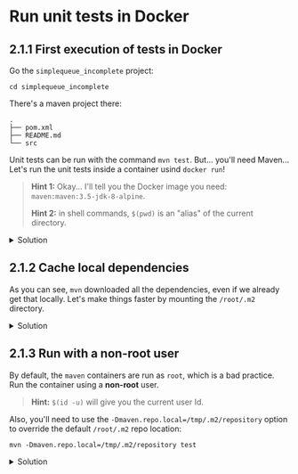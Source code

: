 # Run unit tests in Docker

## 2.1.1 First execution of tests in Docker

Go the `simplequeue_incomplete` project:

```
cd simplequeue_incomplete
```

There's a maven project there:

```
.
├── pom.xml
├── README.md
└── src
```

Unit tests can be run with the command `mvn test`. But... you'll need Maven... Let's run the unit tests inside a container usind `docker run`!

> **Hint 1:** Okay... I'll tell you the Docker image you need: `maven:maven:3.5-jdk-8-alpine`.
>
> **Hint 2:** in shell commands, `$(pwd)` is an "alias" of the current directory.

<details>
<summary>Solution</summary>

```shell
docker run -it --rm \
  --volume $(pwd):/code \
  --workdir /code \
    maven:3.5-jdk-8-alpine mvn test
```
</details>

## 2.1.2 Cache local dependencies

As you can see, `mvn` downloaded all the dependencies, even if we already get that locally. Let's make things faster by mounting the `/root/.m2` directory.

<details>
<summary>Solution</summary>

```shell
mkdir -p /tmp/dockerm2
docker run -it --rm \
  --volume $(pwd):/code \
  --volume /tmp/dockerm2:/root/.m2 \
  --workdir /code \
    maven:3.5-jdk-8-alpine mvn test
```
</details>

## 2.1.3 Run with a non-root user

By default, the `maven` containers are run as `root`, which is a bad practice. Run the container using a **non-root** user.

> **Hint:** `$(id -u)` will give you the current user Id.

Also, you'll need to use the `-Dmaven.repo.local=/tmp/.m2/repository` option to override the default `/root/.m2` repo location:

```shell
mvn -Dmaven.repo.local=/tmp/.m2/repository test
```

<details>
<summary>Solution</summary>

```shell
mkdir -p /tmp/dockerm2
docker run -it --rm \
  --volume $(pwd):/code \
  --volume /tmp/dockerm2:/tmp/.m2/repository \
  --workdir /code \
  --user $(id -u) \
    maven:3.5-jdk-8-alpine mvn -Dmaven.repo.local=/tmp/.m2/repository test
```
</details>